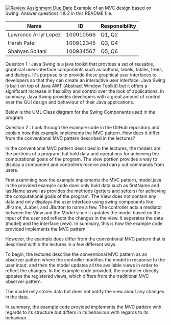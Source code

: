 [![Review Assignment Due Date](https://classroom.github.com/assets/deadline-readme-button-22041afd0340ce965d47ae6ef1cefeee28c7c493a6346c4f15d667ab976d596c.svg)](https://classroom.github.com/a/57HVEcop)
Example of an MVC design based on Swing. Answer questions 1 & 2 in this README file.

| Name | ID | Responsibility |
|------|----|----------------|
| Lawrence Arryl Lopez | 100910566 | Q1, Q2 |
| Harsh Patel | 100912345 | Q3, Q4 |
| Shahyan Soltani | 100934567 | Q5, Q6 |


Question 1 : Java Swing is a java toolkit that provides a set of reusable, graphical user-interface components such as buttons, labels, tables, trees, and dialogs. It's purpose is to provide these graphical user interfaces to developers so that they can create an interactive user interface. Java Swing is built on top of Java AWT (Abstract Window Toolkit) but it offers a significant increase in flexibility and control over the look of applications. In summary, Java Swing provides developers with a great amount of control over the GUI design and behaviour of their Java applications. 

Below is the UML Class diagram for the Swing Components used in the program

Question 2 : Look through the example code in the GitHub repository and explain how this example implements the MVC pattern. How does it differ from the conventional MVC pattern described in the lectures?

In the conventional MVC pattern described in the lectures, the models are the portions of a program that hold data and operations for achieving the computational goals of the program. The view portion provides a way to display a component and controllers receive and carry out commands from users. 

First examining how the example implements the MVC pattern, model.java in the provided example code does only hold data such as firstName and lastName aswell as provides the methods (getters and setters) for achieving the computational goals of the program. The View does not contain any data and only displays the user interface using swing components like JFrame, JLabel, and JButton to name a few. The controller acts a mediator between the View and the Model since it updates the model based on the input of the user and reflects the changes in the view. It seperates the data (model) and the interface (vew). In summary, this is how the example code provided implements the MVC pattern 

However, the example does differ from the conventional MVC pattern that is described within the lectures in a few different ways. 

To begin, the lectures describe the conventional MVC pattern as an observer pattern where the controller modifies the model in response to the user input, and then the model updates all the available views in order to reflect the changes. In the example code provided, the controller directly updates the registered views, which differs from the traditional MVC observer pattern.

The model only stores data but does not notify the view about any changes in the data. 

In summary, the example code provided implements the MVC pattern with regards to its structure but differs in its behaviour with regards to its behaviour. 
